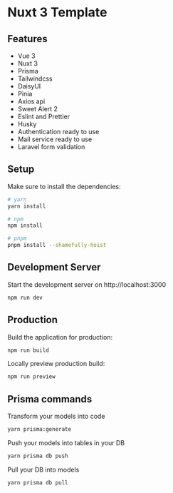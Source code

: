 # Nuxt 3 Template

## Features

- Vue 3
- Nuxt 3
- Prisma
- Tailwindcss
- DaisyUI
- Pinia
- Axios api
- Sweet Alert 2
- Eslint and Prettier
- Husky
- Authentication ready to use
- Mail service ready to use
- Laravel form validation

## Setup

Make sure to install the dependencies:

```bash
# yarn
yarn install

# npm
npm install

# pnpm
pnpm install --shamefully-hoist
```

## Development Server

Start the development server on http://localhost:3000

```bash
npm run dev
```

## Production

Build the application for production:

```bash
npm run build
```

Locally preview production build:

```bash
npm run preview
```

## Prisma commands

Transform your models into code

```bash
yarn prisma:generate
```

Push your models into tables in your DB

```bash
yarn prisma db push
```

Pull your DB into models

```bash
yarn prisma db pull
```
